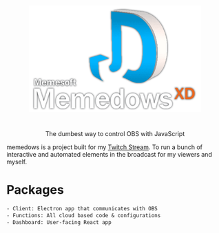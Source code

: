 <p align="center">
   <img src="assets/Logo.png" alt="Memedows Logo" width="400"/>
</p>

<h1 align="center"></h1>
<p align="center">The dumbest way to control OBS with JavaScript</p>

memedows is a project built for my [Twitch Stream](http://twitch.tv/jdudetv). To run a bunch of interactive and automated elements in the broadcast for my viewers and myself.

# Packages

    - Client: Electron app that communicates with OBS
    - Functions: All cloud based code & configurations
    - Dashboard: User-facing React app
